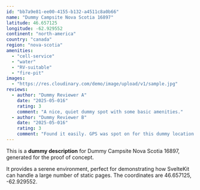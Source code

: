 ```yaml
---
id: "bb7a9e81-ee00-4155-b132-a4511c8a0b66"
name: "Dummy Campsite Nova Scotia 16897"
latitude: 46.657125
longitude: -62.929552
continent: "north-america"
country: "canada"
region: "nova-scotia"
amenities:
  - "cell-service"
  - "water"
  - "RV-suitable"
  - "fire-pit"
images:
  - "https://res.cloudinary.com/demo/image/upload/v1/sample.jpg"
reviews:
  - author: "Dummy Reviewer A"
    date: "2025-05-016"
    rating: 3
    comment: "A nice, quiet dummy spot with some basic amenities."
  - author: "Dummy Reviewer B"
    date: "2025-05-016"
    rating: 3
    comment: "Found it easily. GPS was spot on for this dummy location."
---
```


This is a **dummy description** for Dummy Campsite Nova Scotia 16897, generated for the proof of concept.

It provides a serene environment, perfect for demonstrating how SvelteKit can handle a large number of static pages. The coordinates are 46.657125, -62.929552.
